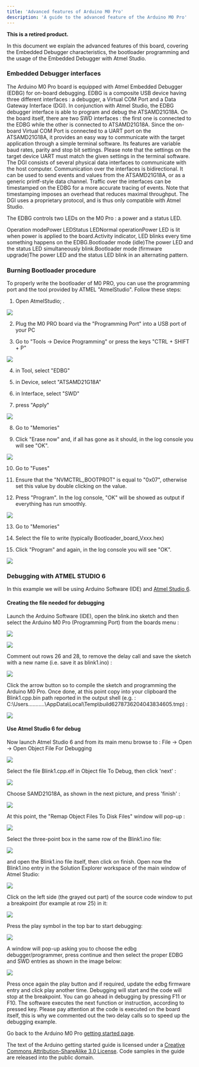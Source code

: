 ```yaml
---
title: 'Advanced features of Arduino M0 Pro'
description: 'A guide to the advanced feature of the Arduino M0 Pro'
---
```


**This is a retired product.**

In this document we explain the advanced features of this board, covering the Embedded Debugger characteristics, the bootloader programming and the usage of the Embedded Debugger with Atmel Studio.

### Embedded Debugger interfaces

The Arduino M0 Pro board is equipped with Atmel Embedded Debugger (EDBG) for on-board debugging. EDBG is a composite USB device having three different interfaces : a debugger, a Virtual COM Port and a Data Gateway Interface (DGI).
In conjunction with Atmel Studio, the EDBG debugger interface is able to program and debug the ATSAMD21G18A. On the board itself, there are two SWD interfaces : the first one is connected to the EDBG while the other is connected to ATSAMD21G18A.
Since the on-board Virtual COM Port is connected to a UART port on the ATSAMD21G18A, it provides an easy way to communicate with the target application through a simple terminal software. Its features are variable baud rates, parity and stop bit settings. Please note that the settings on the target device UART must match the given settings in the terminal software.
The DGI consists of several physical data interfaces to communicate with the host computer. Communication over the interfaces is bidirectional. It can be used to send events and values from the ATSAMD21G18A, or as a generic printf-style data channel. Traffic over the interfaces can be timestamped on the EDBG for a more accurate tracing of events. Note that timestamping imposes an overhead that reduces maximal throughput. The DGI uses a proprietary protocol, and is thus only compatible with Atmel Studio.

The EDBG controls two LEDs on the M0 Pro : a power and a status LED.

Operation modePower LEDStatus LEDNormal operationPower LED is lit when power is applied to the board.Activity indicator, LED blinks every time something happens on the EDBG.Bootloader mode (idle)The power LED and the status LED simultaneously blink.Bootloader mode (firmware upgrade)The power LED and the status LED blink in an alternating pattern.

### Burning Bootloader procedure

To properly write the bootloader of M0 PRO, you can use the programming port and the tool provided by ATMEL "AtmelStudio".
Follow these steps:

1. Open AtmelStudio;
   .

![](./assets/M0_ADV_image001.jpg)

2. Plug the M0 PRO board via the "Programming Port" into a USB port of your PC

3. Go to "Tools -> Device Programming" or press the keys "CTRL + SHIFT + P"

![](./assets/M0_ADV_image002.jpg)

4. in Tool, select "EDBG"

5. in Device, select "ATSAMD21G18A"

6. in Interface, select "SWD"

7. press "Apply"

![](./assets/M0_ADV_image004.jpg)

8. Go to "Memories"

9. Click "Erase now" and, if all has gone as it should, in the log console you will see "OK".

![](./assets/M0_ADV_image006.png)

10. Go to "Fuses"

11. Ensure that the "NVMCTRL_BOOTPROT" is equal to "0x07", otherwise set this value by double clicking on the value.

12. Press "Program". In the log console, "OK" will be showed as output if everything has run smoothly.

![](./assets/M0_ADV_image008.jpg)

13. Go to "Memories"

14. Select the file to write (typically Bootloader_board_Vxxx.hex)

15. Click "Program" and again, in the log console you will see "OK".

![](./assets/M0_ADV_image006.png)

### Debugging with ATMEL STUDIO 6

In this example we will be using Arduino Software (IDE) and [Atmel Studio 6](http://www.atmel.com/tools/ATMELSTUDIO.aspx).

#### Creating the file needed for debugging

Launch the Arduino Software (IDE), open the blink.ino sketch and then select the Arduino M0 Pro (Programming Port) from the boards menu :

![](./assets/M0_ADV_DBG_image002.jpg)

![](./assets/M0_ADV_DBG_image004.jpg)

Comment out rows 26 and 28, to remove the delay call and save the sketch with a new name (i.e. save it as blink1.ino) :

![](./assets/M0_ADV_DBG_image006.jpg)

Click the arrow button so to compile the sketch and programming the Arduino M0 Pro. Once done, at this point copy into your clipboard the Blink1.cpp.bin path reported in the output shell (e.g. : C:\Users\...........\AppData\Local\Temp\build6278736204043834605.tmp) :

![](./assets/M0_ADV_DBG_image008.jpg)

#### Use Atmel Studio 6 for debug

Now launch Atmel Studio 6 and from its main menu browse to : File -> Open -> Open Object File For Debugging

![](./assets/M0_ADV_DBG_image010.jpg)

Select the file Blink1.cpp.elf in Object file To Debug, then click 'next' :

![](./assets/M0_ADV_DBG_image012.jpg)

Choose SAMD21G18A, as shown in the next picture, and press 'finish' :

![](./assets/M0_ADV_DBG_image014.jpg)

At this point, the "Remap Object Files To Disk Files" window will pop-up :

![](./assets/M0_ADV_DBG_image016.jpg)

Select the three-point box in the same row of the Blink1.ino file:

[![](./assets/M0_ADV_DBG_image018.gif)](/en/uploads/Guide/M0_ADV_DBG_image018.gif)

and open the Blink1.ino file itself, then click on finish. Open now the Blink1.ino entry in the Solution Explorer workspace of the main window of Atmel Studio:

![](./assets/M0_ADV_DBG_image020.jpg)

Click on the left side (the grayed out part) of the source code window to put a breakpoint (for example at row 25) in it:

![](./assets/M0_ADV_DBG_image022.jpg)

Press the play symbol in the top bar to start debugging:

![](./assets/M0_ADV_DBG_image024.jpg)

A window will pop-up asking you to choose the edbg debugger/programmer, press continue and then select the proper EDBG and SWD entries as shown in the image below:

![](./assets/M0_ADV_DBG_image026.jpg)

Press once again the play button and if required, update the edbg firmware entry and click play another time. Debugging will start and the code will stop at the breakpoint. You can go ahead in debugging by pressing F11 or F10. The software executes the next function or instruction, according to pressed key. Please pay attention at the code is executed on the board itself, this is why we commented out the two delay calls so to speed up the debugging example.

Go back to the Arduino M0 Pro [getting started page](././../ArduinoM0Pro/ArduinoM0Pro.md).

The text of the Arduino getting started guide is licensed under a
[Creative Commons Attribution-ShareAlike 3.0 License](http://creativecommons.org/licenses/by-sa/3.0/). Code samples in the guide are released into the public domain.
